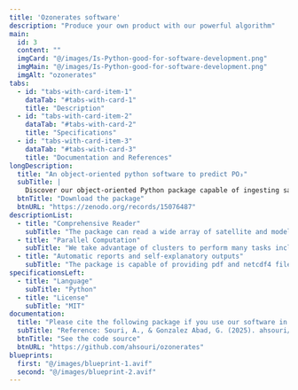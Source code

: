 ```yaml
---
title: 'Ozonerates software'
description: "Produce your own product with our powerful algorithm"
main:
  id: 3
  content: ""
  imgCard: "@/images/Is-Python-good-for-software-development.png"
  imgMain: "@/images/Is-Python-good-for-software-development.png"
  imgAlt: "ozonerates"
tabs:
  - id: "tabs-with-card-item-1"
    dataTab: "#tabs-with-card-1"
    title: "Description"
  - id: "tabs-with-card-item-2"
    dataTab: "#tabs-with-card-2"
    title: "Specifications"
  - id: "tabs-with-card-item-3"
    dataTab: "#tabs-with-card-3"
    title: "Documentation and References"
longDescription:
  title: "An object-oriented python software to predict PO₃"
  subTitle: |
    Discover our object-oriented Python package capable of ingesting satellite and model data, running DNN-based PO₃ prediction, and storing/documenting the outputs in a self-explanatory fashion.
  btnTitle: "Download the package"
  btnURL: "https://zenodo.org/records/15076487"
descriptionList:
  - title: "Comprehensive Reader"
    subTitle: "The package can read a wide array of satellite and models to execute the task."
  - title: "Parallel Computation"
    subTitle: "We take advantage of clusters to perform many tasks including reading and prediction in parallel mode"
  - title: "Automatic reports and self-explanatory outputs"
    subTitle: "The package is capable of providing pdf and netcdf4 files for outputting"
specificationsLeft:
  - title: "Language"
    subTitle: "Python"
  - title: "License"
    subTitle: "MIT"
documentation:
  title: "Please cite the following package if you use our software in your research:"
  subTitle: "Reference: Souri, A., & Gonzalez Abad, G. (2025). ahsouri/ozonerates: Ozonerates v1.0 (1.0). Zenodo. https://doi.org/10.5281/zenodo.15076487" 
  btnTitle: "See the code source"
  btnURL: "https://github.com/ahsouri/ozonerates"
blueprints:
  first: "@/images/blueprint-1.avif"
  second: "@/images/blueprint-2.avif"  
---
```


